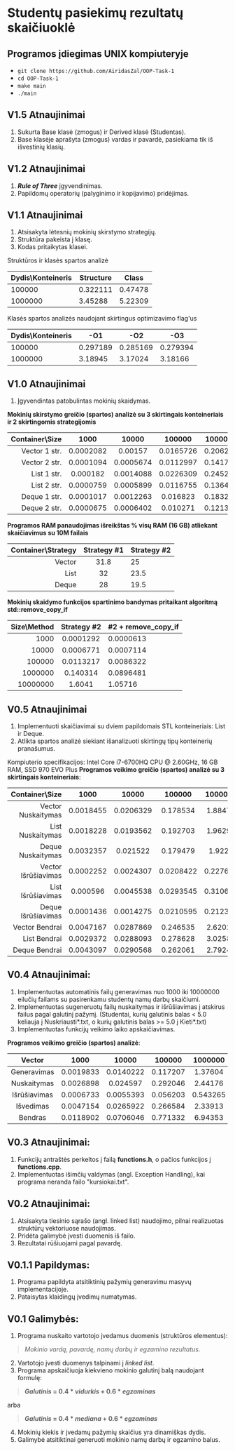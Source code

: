 # Studentų pasiekimų rezultatų skaičiuoklė

## Programos įdiegimas UNIX kompiuteryje

- `git clone https://github.com/AiridasZal/OOP-Task-1`
- `cd OOP-Task-1`
- `make main`
- `./main`

## V1.5 Atnaujinimai
1. Sukurta Base klasė (zmogus) ir Derived klasė (Studentas).
2. Base klasėje aprašyta (zmogus) vardas ir pavardė, pasiekiama tik iš išvestinių klasių.

## V1.2 Atnaujinimai

1. ***Rule of Three*** įgyvendinimas.
2. Papildomų operatorių (palyginimo ir kopijavimo) pridėjimas.

## V1.1 Atnaujinimai

1. Atsisakyta lėtesnių mokinių skirstymo strategijų.
2. Struktūra pakeista į klasę.
3. Kodas pritaikytas klasei.

Struktūros ir klasės spartos analizė

| Dydis\Konteineris | Structure | Class   |
|-------------------|-----------|---------|
| 100000            | 0.322111  | 0.47478 |
| 1000000           | 3.45288   | 5.22309 |

Klasės spartos analizės naudojant skirtingus optimizavimo flag'us

| Dydis\Konteineris | -O1      | -O2      | -O3      |
|-------------------|----------|----------|----------|
| 100000            | 0.297189 | 0.285169 | 0.279394 |
| 1000000           | 3.18945  | 3.17024  | 3.18166  |

## V1.0 Atnaujinimai

1. Įgyvendintas patobulintas mokinių skaidymas.

**Mokinių skirstymo greičio (spartos) analizė su 3 skirtingais konteineriais ir 2 skirtingomis strategijomis**

| Container\Size |    1000   |   10000   |   100000  |  1000000 | 10000000 |
|---------------:|:---------:|:---------:|:---------:|:--------:|:--------:|
|  Vector 1 str. | 0.0002082 | 0.00157   | 0.0165726 | 0.206244 | 2.18961  |
|  Vector 2 str. | 0.0001094 | 0.0005674 | 0.0112997 | 0.141784 | 1.4222   |
|    List 1 str. | 0.000182  | 0.0014088 | 0.0226309 | 0.245209 | 2.76143  |
|    List 2 str. | 0.0000759 | 0.0005899 | 0.0116755 | 0.136401 | 1.44716  |
|   Deque 1 str. | 0.0001017 | 0.0012263 | 0.016823  | 0.183298 | 2.10436  |
|   Deque 2 str. | 0.0000675 | 0.0006402 | 0.010271  | 0.121397 | 1.44716  |


**Programos RAM panaudojimas išreikštas % visų RAM (16 GB) atliekant skaičiavimus su 10M failais**

| Container\Strategy | Strategy #1 | Strategy #2 |
|-------------------:|:-----------:|-------------|
|             Vector |     31.8    |      25     |
|               List |      32     |     23.5    |
|              Deque |      28     |     19.5    |

**Mokinių skaidymo funkcijos spartinimo bandymas pritaikant algoritmą std::remove_copy_if**

| Size\Method | Strategy #2 | #2 + remove_copy_if |
|------------:|:-----------:|---------------------|
|        1000 | 0.0001292   | 0.0000613           |
|       10000 | 0.0006771   | 0.0007114           |
|      100000 | 0.0113217   | 0.0086322           |
|     1000000 | 0.140314    | 0.0896481           |
|    10000000 | 1.6041      | 1.05716             |

## V0.5 Atnaujinimai

1. Implementuoti skaičiavimai su dviem papildomais STL konteineriais: List ir Deque.
2. Atlikta spartos analizė siekiant išanalizuoti skirtingų tipų konteinerių pranašumus.

Kompiuterio specifikacijos: Intel Core i7-6700HQ CPU @ 2.60GHz, 16 GB RAM, SSD 970 EVO Plus
**Programos veikimo greičio (spartos) analizė su 3 skirtingais konteineriais**:

|      Container\Size |    1000   |   10000   |   100000  |  1000000 | 10000000 |
|--------------------:|:---------:|:---------:|:---------:|:--------:|:--------:|
|  Vector Nuskaitymas | 0.0018455 | 0.0206329 | 0.178534  | 1.88479  | 20.1084  |
|    List Nuskaitymas | 0.0018228 | 0.0193562 | 0.192703  | 1.96293  | 20.3813  |
|   Deque Nuskaitymas | 0.0032357 | 0.021522  | 0.179479  | 1.9222   | 20.6482  |
| Vector Išrūšiavimas | 0.0002252 | 0.0024307 | 0.0208422 | 0.227679 | 2.52166  |
|   List Išrūšiavimas | 0.000596  | 0.0045538 | 0.0293545 | 0.310627 | 3.51064  |
|  Deque Išrūšiavimas | 0.0001436 | 0.0014275 | 0.0210595 | 0.212368 | 2.76909  |
|      Vector Bendrai | 0.0047167 | 0.0287869 | 0.246535  | 2.62027  | 28.9934  |
|        List Bendrai | 0.0029372 | 0.0288093 | 0.278628  | 3.02584  | 36.698   |
|       Deque Bendrai | 0.0043097 | 0.0290568 | 0.262061  | 2.79244  | 31.6902  |

## V0.4 Atnaujinimai:

1. Implementuotas automatinis failų generavimas nuo 1000 iki 10000000 eilučių failams su pasirenkamu studentų namų darbų skaičiumi.
2. Implementuotas sugeneruotų failų nuskaitymas ir išrūšiavimas į atskirus failus pagal galutinį pažymį. (Studentai, kurių galutinis balas < 5.0 keliauja į Nuskriausti*.txt, o kurių galutinis balas >= 5.0 į Kieti*.txt)
3. Implementuotas funkcijų veikimo laiko apskaičiavimas.

**Programos veikimo greičio (spartos) analizė**:

|    Vector    |    1000   |   10000   |  100000  |  1000000 | 10000000 |
|:------------:|:---------:|:---------:|:--------:|:--------:|----------|
|  Generavimas | 0.0019833 | 0.0140222 | 0.117207 | 1.37604  | 13.5376  |
|  Nuskaitymas | 0.0026898 | 0.024597  | 0.292046 | 2.44176  | 24.6615  |
| Išrūšiavimas | 0.0006733 | 0.0055393 | 0.056203 | 0.543265 | 5.8276   |
|    Išvedimas | 0.0047154 | 0.0265922 | 0.266584 | 2.33913  | 24.2102  |
|      Bendras | 0.0118902 | 0.0706046 | 0.771332 | 6.94353  | 71.6242  |

## V0.3 Atnaujinimai:
1. Funkcijų antraštės perkeltos į failą **functions.h**, o pačios funkcijos į **functions.cpp**.
2. Implementuotas išimčių valdymas (angl. Exception Handling), kai programa neranda failo "kursiokai.txt".

## V0.2 Atnaujinimai:
1. Atsisakyta tiesinio sąrašo (angl. linked list) naudojimo, pilnai realizuotas struktūrų vektoriuose naudojimas.
2. Pridėta galimybė įvesti duomenis iš failo.
3. Rezultatai rūšiuojami pagal pavardę.

## V0.1.1 Papildymas:
1. Programa papildyta atsitiktinių pažymių generavimu masyvų implementacijoje.
2. Pataisytas klaidingų įvedimų numatymas.

## V0.1 Galimybės:
1. Programa nuskaito vartotojo įvedamus duomenis (struktūros elementus):
 
>*Mokinio vardą, pavardę, namų darbų ir egzamino rezultatus.*

2. Vartotojo įvesti duomenys talpinami į *linked list*.
3. Programa apskaičiuoja kiekvieno mokinio galutinį balą naudojant formulę:


>**_Galutinis_ = 0.4 * _vidurkis_ + 0.6 * _egzaminas_** 

arba 

>**_Galutinis_ = 0.4 * _mediana_ + 0.6 * _egzaminas_**

4. Mokinių kiekis ir įvedamų pažymių skaičius yra dinamiškas dydis.
5. Galimybė atsitiktinai generuoti mokinio namų darbų ir egzamino balus.

